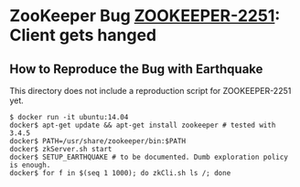 # ZooKeeper Bug [ZOOKEEPER-2251](https://issues.apache.org/jira/browse/ZOOKEEPER-2251): Client gets hanged


## How to Reproduce the Bug with Earthquake

This directory does not include a reproduction script for ZOOKEEPER-2251 yet.

    $ docker run -it ubuntu:14.04
    docker$ apt-get update && apt-get install zookeeper # tested with 3.4.5
	docker$ PATH=/usr/share/zookeeper/bin:$PATH
	docker$ zkServer.sh start
	docker$ SETUP_EARTHQUAKE # to be documented. Dumb exploration policy is enough.
    docker$ for f in $(seq 1 1000); do zkCli.sh ls /; done

